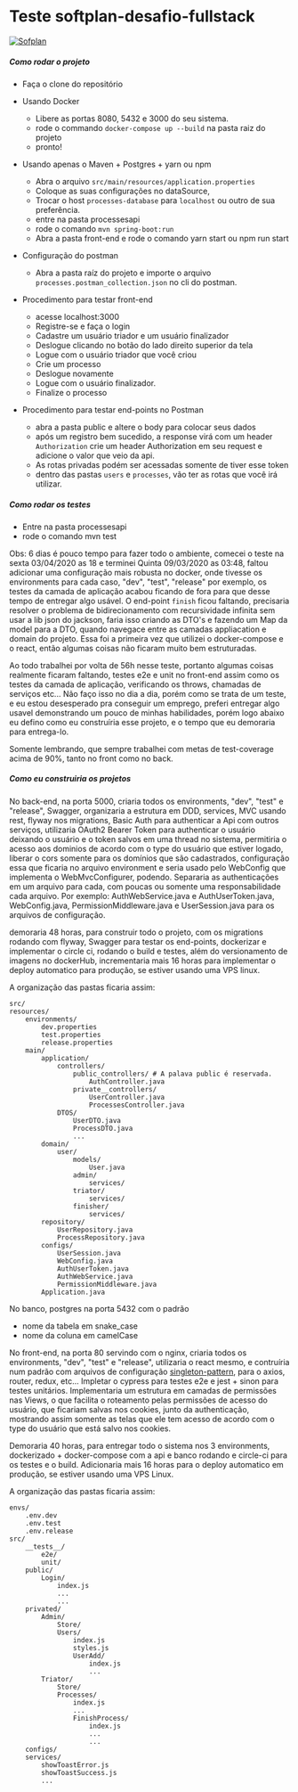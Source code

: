 # Teste softplan-desafio-fullstack
[![Sofplan](https://www.softplan.com.br/wp-content/themes/softplan-2019/imagens/logo-softplan-blue.svg)](https://www.softplan.com.br/en/solucoes/)

##### Como rodar o projeto
  - Faça o clone do repositório
- Usando Docker
  - Libere as portas 8080, 5432 e 3000 do seu sistema.
  - rode o commando ```docker-compose up --build``` na pasta raiz do projeto
  - pronto!
- Usando apenas o Maven + Postgres + yarn ou npm
  - Abra o arquivo ```src/main/resources/application.properties```
  - Coloque as suas configurações no dataSource, 
  - Trocar o host ```processes-database``` para ```localhost``` ou outro de sua preferência.
  - entre na pasta processesapi
  - rode o comando ```mvn spring-boot:run``` 
  - Abra a pasta front-end e rode o comando yarn start ou npm run start
 
- Configuração do postman
  - Abra a pasta raíz do projeto e importe o arquivo ```processes.postman_collection.json``` no cli do postman.

- Procedimento para testar front-end
  - acesse localhost:3000
  - Registre-se e faça o login
  - Cadastre um usuário triador e um usuário finalizador
  - Deslogue clicando no botão do lado direito superior da tela
  - Logue com o usuário triador que você criou
  - Crie um processo
  - Deslogue novamente
  - Logue com o usuário finalizador.
  - Finalize o processo

- Procedimento para testar end-points no Postman
  - abra a pasta public e altere o body para colocar seus dados
  - após um registro bem sucedido, a response virá com um header ```Authorization``` crie um header Authorization em seu request e adicione o valor que veio da api.
  - As rotas privadas podém ser acessadas somente de tiver esse token
  - dentro das pastas ```users``` e ```processes```, vão ter as rotas que você irá utilizar.

##### Como rodar os testes
  - Entre na pasta processesapi
  - rode o comando mvn test


Obs: 6 dias é pouco tempo para fazer todo o ambiente, comecei o teste na sexta 03/04/2020 as 18 e terminei Quinta 09/03/2020 as 03:48, faltou adicionar uma configuração mais robusta no docker, onde tivesse os environments para cada caso, "dev", "test", "release" por exemplo, os testes da camada de aplicação acabou ficando de fora para que desse tempo de entregar algo usável. O end-point ```finish``` ficou faltando, precisaria resolver o problema de bidirecionamento com recursividade infinita sem usar a lib json do jackson, faria isso criando as DTO's e fazendo um Map da model para a DTO, quando navegace entre as camadas appliacation e domain do projeto.
Essa foi a primeira vez que utilizei o docker-compose e o react, então algumas coisas não ficaram muito bem estruturadas.

Ao todo trabalhei por volta de 56h nesse teste, portanto algumas coisas realmente ficaram faltando, testes e2e e unit no front-end assim como os testes da camada de aplicação, verificando os throws, chamadas de serviços etc... Não faço isso no dia a dia, porém como se trata de um teste, e eu estou desesperado pra conseguir um emprego, preferi entregar algo usavel demonstrando um pouco de minhas habilidades, porém logo abaixo eu defino como eu construíria esse projeto, e o tempo que eu demoraria para entrega-lo.

Somente lembrando, que sempre trabalhei com metas de test-coverage acima de 90%, tanto no front como no back.

##### Como eu construiria os projetos

No back-end, na porta 5000, criaria todos os environments, "dev", "test" e "release", Swagger, organizaria a estrutura em DDD, services, MVC usando rest, flyway nos migrations, Basic Auth para authenticar a Api com outros serviços, utilizaria OAuth2 Bearer Token para authenticar o usuário deixando o usuário e o token salvos em uma thread no sistema, permitiria o acesso aos dominios de acordo com o type do usuário que estiver logado, liberar o cors somente para os domínios que são cadastrados, configuração essa que ficaria no arquivo environment e seria usado pelo WebConfig que implementa o WebMvcConfigurer, podendo. Separaria as authenticações em um arquivo para cada, com poucas ou somente uma responsabilidade cada arquivo. Por exemplo:
AuthWebService.java e AuthUserToken.java, WebConfig.java, PermissionMiddleware.java e  UserSession.java para os arquivos de configuração.

demoraria 48 horas, para construir todo o projeto, com os migrations rodando com flyway, Swagger para testar os end-points, dockerizar e implementar o circle ci, rodando o build e testes, além do versionamento de imagens no dockerHub, incrementaria mais 16 horas para implementar o deploy automatico para produção, se estiver usando uma VPS linux.

A organização das pastas ficaria assim:
```
src/
resources/
    environments/
        dev.properties
        test.properties
        release.properties
    main/
        application/
            controllers/
                public_controllers/ # A palava public é reservada.
                    AuthController.java
                private__controllers/
                    UserController.java
                    ProcessesController.java
            DTOS/
                UserDTO.java
                ProcessDTO.java
                ...
        domain/
            user/
                models/
                    User.java
                admin/
                    services/
                triator/
                    services/
                finisher/
                    services/
        repository/
            UserRepository.java
            ProcessRepository.java
        configs/
            UserSession.java
            WebConfig.java
            AuthUserToken.java
            AuthWebService.java
            PermissionMiddleware.java
        Application.java
```

No banco, postgres na porta 5432 com o padrão
  - nome da tabela em snake_case
  - nome da coluna em camelCase

No front-end, na porta 80 servindo com o nginx, criaria todos os environments, "dev", "test" e "release", utilizaria o react mesmo, e contruíria num padrão com arquivos de configuração [singleton-pattern](https://nandovieira.com.br/design-patterns-no-javascript-singleton), para o axios, router, redux, etc...
Impletar o cypress para testes e2e e jest + sinon para testes unitários.
Implementaria um estrutura em camadas de permissões nas Views, o que facilita o roteamento pelas permissões de acesso do usuário, que ficariam salvas nos cookies, junto da authenticação, mostrando assim somente as telas que ele tem acesso de acordo com o type do usuário que está salvo nos cookies.

Demoraria 40 horas, para entregar todo o sistema nos 3 environments, dockerizado + docker-compose com a api e banco rodando e circle-ci para os testes e o build. Adicionaria mais 16 horas para o deploy automatico em produção, se estiver usando uma VPS Linux.

A organização das pastas ficaria assim:
```
envs/
    .env.dev
    .env.test
    .env.release
src/
    __tests__/
        e2e/
        unit/
    public/
        Login/
            index.js
            ...
            ...
    privated/
        Admin/
            Store/
            Users/
                index.js
                styles.js
                UserAdd/
                    index.js
                    ...
        Triator/
            Store/
            Processes/
                index.js
                ...
                FinishProcess/
                    index.js
                    ...
                    ...
    configs/
    services/
        showToastError.js
        showToastSuccess.js
        ...
```